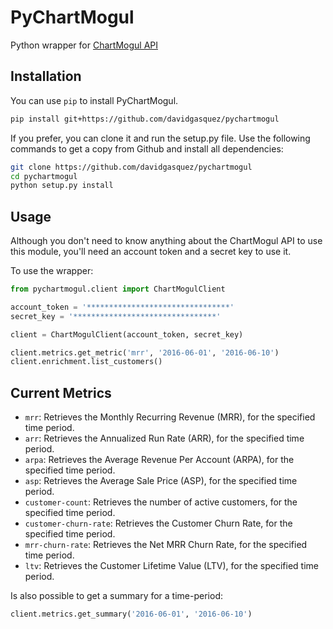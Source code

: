 # PyChartMogul
Python wrapper for [ChartMogul API](https://dev.chartmogul.com/docs)

## Installation
You can use `pip` to install PyChartMogul.

```bash
pip install git+https://github.com/davidgasquez/pychartmogul
```

If you prefer, you can clone it and run the setup.py file. Use the following
commands to get a copy from Github and install all dependencies:

```bash
git clone https://github.com/davidgasquez/pychartmogul
cd pychartmogul
python setup.py install
```

## Usage

Although you don't need to know anything about the ChartMogul API to use this
module, you'll need an account token and a secret key to use it.

To use the wrapper:

```python
from pychartmogul.client import ChartMogulClient

account_token = '********************************'
secret_key = '********************************'

client = ChartMogulClient(account_token, secret_key)

client.metrics.get_metric('mrr', '2016-06-01', '2016-06-10')
client.enrichment.list_customers()
```

## Current Metrics

- `mrr`: Retrieves the Monthly Recurring Revenue (MRR), for the specified time period.
- `arr`: Retrieves the Annualized Run Rate (ARR), for the specified time period.
- `arpa`: Retrieves the Average Revenue Per Account (ARPA), for the specified time period.
- `asp`: Retrieves the Average Sale Price (ASP), for the specified time period.
- `customer-count`: Retrieves the number of active customers, for the specified time period.
- `customer-churn-rate`: Retrieves the Customer Churn Rate, for the specified time period.
- `mrr-churn-rate`: Retrieves the Net MRR Churn Rate, for the specified time period.
- `ltv`: Retrieves the Customer Lifetime Value (LTV), for the specified time period.

Is also possible to get a summary for a time-period:

```python
client.metrics.get_summary('2016-06-01', '2016-06-10')
```
